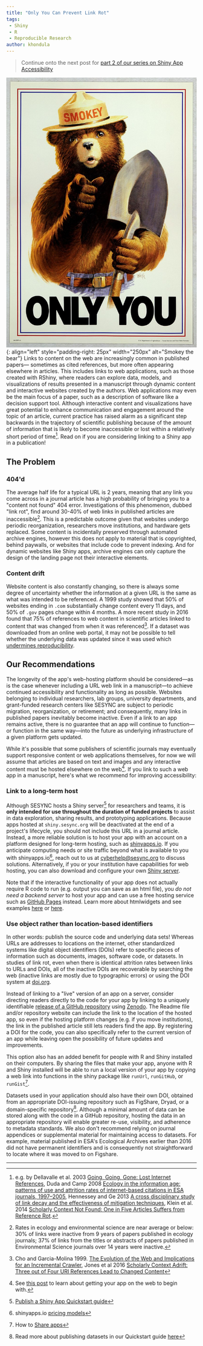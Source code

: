 ```yaml
---
title: "Only You Can Prevent Link Rot"
tags:
 - Shiny
 - R
 - Reproducible Research
author: khondula
---
```


> Continue onto the next post for [part 2 of our series on Shiny App Accessibility](https://cyberhelp.sesync.org/blog/shiny-accessibility.html)

![](/assets/images/only-you.jpg){: align="left" style="padding-right: 25px" width="250px" alt="Smokey the bear"} Links to content on the web are increasingly common in published papers&mdash; sometimes as cited references, but more often appearing elsewhere in articles. This includes links to web applications, such as those created with RShiny, where readers can explore data, models, and visualizations of results presented in a manuscript through dynamic content and interactive websites created by the authors. Web applications may even be the main focus of a paper, such as a description of software like a decision support tool. Although interactive content and visualizations have great potential to enhance communication and engagement around the topic of an article, current practice has raised alarm as a significant step backwards in the trajectory of scientific publishing because of the amount of information that is likely to become inaccessible or lost within a relatively short period of time[^1]. Read on if you are considering linking to a Shiny app in a publication!

## The Problem 

### 404'd

The average half life for a typical URL is 2 years, meaning that any link you come across in a journal article has a high probability of bringing you to a "content not found" 404 error. Investigations of this phenomenon, dubbed "link rot", find around 30-40% of web links in published articles are inaccessible[^2]. This is a predictable outcome given that websites undergo periodic reorganization, researchers move institutions, and hardware gets replaced. Some content is incidentally preserved through automated archive engines, however this does not apply to material that is copyrighted, behind paywalls, or websites that include code to prevent indexing. And for dynamic websites like Shiny apps, archive engines can only capture the design of the landing page not their interactive elements. 

### Content drift

Website content is also constantly changing, so there is always some degree of uncertainty whether the information at a given URL is the same as what was intended to be referenced. A 1999 study showed that 50% of websites ending in `.com` substantially change content every 11 days, and 50% of `.gov` pages change within 4 months. A more recent study in 2016 found that 75% of references to web content in scientific articles linked to content that was changed from when it was referenced[^3]. If a dataset was downloaded from an online web portal, it may not be possible to tell whether the underlying data was updated since it was used which [undermines reproducibility]( https://doi.org/10.1029/2020EO151665).    

## Our Recommendations

The longevity of the app's web-hosting platform should be considered&mdash;as is the case whenever including a URL web link in a manuscript&mdash;to achieve continued accessibility and functionality as long as possible. Websites belonging to individual researchers, lab groups, university departments, and grant-funded research centers like SESYNC are subject to periodic migration, reorganization, or retirement; and consequently, many links in published papers inevitably become inactive. Even if a link to an app remains active, there is no guarantee that an app will continue to function&mdash;or function in the same way&mdash;into the future as underlying infrastructure of a given platform gets updated.

While it's possible that some publishers of scientific journals may eventually support responsive content or web applications themselves, for now we will assume that articles are based on text and images and any interactive content must be hosted elsewhere on the web[^4]. If you link to such a web app in a manuscript, here's what we recommend for improving accessibility:

### Link to a long-term host

Although SESYNC hosts a Shiny server[^5] for researchers and teams, it is **only intended for use throughout the duration of funded projects** to assist in data exploration, sharing results, and prototyping applications. Because apps hosted at `shiny.sesync.org` will be deactivated at the end of a project's lifecycle, you should not include this URL in a journal article. Instead, a more reliable solution is to host your app with an account on a platform designed for long-term hosting, such as [shinyapps.io](https://docs.rstudio.com/shinyapps.io/). If you anticipate computing needs or site traffic beyond what is available to you with shinyapps.io[^6], reach out to us at [cyberhelp@sesync.org](mailto:cyberhelp@sesync.org) to discuss solutions. Alternatively, if you or your institution have capabilities for web hosting, you can also download and configure your own [Shiny server](https://github.com/rstudio/shiny-server/blob/master/README.md). 

Note that if the interactive functionality of your app does not actually require R code to run (e.g. output you can save as an html file), you *do not need a backend server* to host your app and can use a free hosting service such as [GitHub Pages](https://pages.github.com/) instead. Learn more about htmlwidgets and see examples [here](https://bookdown.org/yihui/rmarkdown/html-widgets.html) or [here](http://www.htmlwidgets.org/showcase_leaflet.html). 

### Use object rather than location-based identifiers

In other words: publish the source code and underlying data sets! Whereas URLs are addresses to locations on the internet, other standardized systems like digital object identifiers (DOIs) refer to specific pieces of information such as documents, images, software code, or datasets. In studies of link rot, even when there is identical attrition rates between links to URLs and DOIs, all of the inactive DOIs are recoverable by searching the web (inactive links are mostly due to typographic errors) or using the DOI system at [doi.org](https://www.doi.org/).

Instead of linking to a "live" version of an app on a server, consider directing readers directly to the code for your app by linking to a uniquely identifiable [release of a GitHub repository](https://cyberhelp.sesync.org/blog/shiny-sharing.html) using [Zenodo](https://guides.github.com/activities/citable-code/). The Readme file and/or repository website can include the link to the location of the hosted app, so even if the hosting platform changes (e.g. if you move institutions), the link in the published article still lets readers find the app. By registering a DOI for the code, you can also specifically refer to the current version of an app while leaving open the possibility of future updates and improvements. 

This option also has an added benefit for people with R and Shiny installed on their computers. By sharing the files that make your app, anyone with R and Shiny installed will be able to run a local version of your app by copying a web link into functions in the shiny package like `runUrl`, `runGitHub`, or `runGist`[^7].

Datasets used in your application should also have their own DOI, obtained from an appropriate DOI-issuing repository such as FigShare, Dryad, or a domain-specific repository[^8]. Although a minimal amount of data can be stored along with the code in a GitHub repository, hosting the data in an appropriate repository will enable greater re-use, visibility, and adherence to metadata standards. We also don't recommend relying on journal appendices or supplemental material for maintaining access to datasets. For example, material published in ESA's Ecological Archives earlier than 2016 did not have permanent identifiers and is consequently not straightforward to locate where it was moved to on Figshare.   

---

[^1]: e.g. by Dellavalle et al. 2003 [Going, Going, Gone: Lost Internet References](https://doi.org/10.1126/science.1088234), Duda and Camp 2008 [Ecology in the information age: patterns of use and attrition rates of internet-based citations in ESA journals, 1997–2005](https://www.jstor.org/stable/20440844), Hennessey and Ge 2013 [A cross disciplinary study of link decay and the effectiveness of mitigation techniques](https://dx.doi.org/10.1186%2F1471-2105-14-S14-S5), Klein et al. 2014 [Scholarly Context Not Found: One in Five Articles Suffers from Reference Rot](https://doi.org/10.1371/journal.pone.0115253).
[^2]: Rates in ecology and environmental science are near average or below: 30% of links were inactive from 9 years of papers published in ecology journals; 37% of links from the titles or abstracts of papers published in Environmental Science journals over 14 years were inactive.
[^3]: Cho and Garcia-Molina 1999. [The Evolution of the Web and Implications for an Incremental Crawler](http://ilpubs.stanford.edu:8090/376/1/1999-22.pdf), Jones et al 2016 [Scholarly Context Adrift: Three out of Four URI References Lead to Changed Content](https://doi.org/10.1371/journal.pone.0171057)
[^4]: See [this post](https://cyberhelp.sesync.org/blog/shiny-sharing.html) to learn about getting your app on the web to begin with.
[^5]: [Publish a Shiny App Quickstart guide](https://cyberhelp.sesync.org/quickstart/how-do-i-publish-a-shiny-app-on-the-sesync-server.html)
[^6]: shinyapps.io [pricing models](https://www.shinyapps.io/#pricing)
[^7]: How to [Share apps](https://shiny.rstudio.com/tutorial/written-tutorial/lesson7/)
[^8]: Read more about publishing datasets in our Quickstart guide [here](https://cyberhelp.sesync.org/quickstart/sharing-data-products.html)


